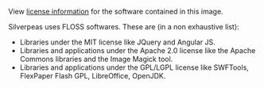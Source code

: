 View [license information](https://www.silverpeas.org/legal/licensing_gnu_affero.html) for the software contained in this image.

Silverpeas uses FLOSS softwares. These are (in a non exhaustive list):
* Libraries under the MIT license like JQuery and Angular JS.
* Libraries and applications under the Apache 2.0 license like the Apache Commons libraries and the Image Magick tool.
* Libraries and applications under the GPL/LGPL license like SWFTools, FlexPaper Flash GPL, LibreOffice, OpenJDK.

